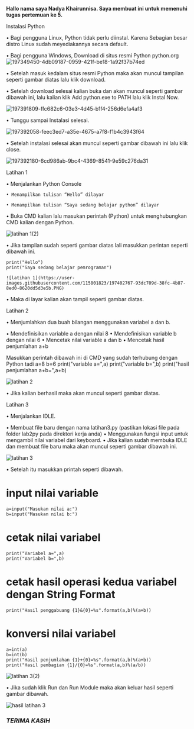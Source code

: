 **Hallo nama saya Nadya Khairunnisa. Saya membuat ini untuk memenuhi tugas pertemuan ke 5.**

Instalasi Python

• Bagi pengguna Linux, Python tidak perlu diinstal. Karena Sebagian besar distro Linux sudah meyediakannya secara default.

• Bagi pengguna Windows, Download di situs resmi Python python.org 
![197349450-4db09187-0959-421f-be18-1a92f37b74ed](https://user-images.githubusercontent.com/115801823/197404080-644f9022-2e0e-4fa4-a115-c0d8df1fa01e.jpg)

• Setelah masuk kedalam situs resmi Python maka akan muncul tampilan seperti gambar diatas lalu klik download.

• Setelah download selesai kalian buka dan akan muncul seperti gambar dibawah ini, lalu kalian klik Add python.exe to PATH lalu klik Instal Now.

![197391809-ffc682c6-03e3-4d45-b1f4-256d6efa4af3](https://user-images.githubusercontent.com/115801823/197404107-5fc9fd08-7182-447e-b604-20e70702ce5d.png)


• Tunggu sampai Instalasi selesai.

![197392058-feec3ed7-a35e-4675-a7f8-f1b4c3943f64](https://user-images.githubusercontent.com/115801823/197404132-2ad1b87c-cfcb-40a8-9c5d-d859ce52246c.png)


• Setelah instalasi selesai akan muncul seperti gambar dibawah ini lalu klik close.

![197392180-6cd986ab-9bc4-4369-8541-9e59c276da31](https://user-images.githubusercontent.com/115801823/197404157-ede0d996-4b0e-4160-adb4-8c0868902e00.png)


Latihan 1

• Menjalankan Python Console

    • Menampilkan tulisan “Hello” dilayar

    • Menampilkan tulisan “Saya sedang belajar python” dilayar

• Buka CMD kalian lalu masukan perintah (Python) untuk menghubungkan CMD kalian dengan Python.

![latihan 1(2)](https://user-images.githubusercontent.com/115801823/197402732-80835cde-1c50-4a21-a164-c2084f6ac152.PNG)

• Jika tampilan sudah seperti gambar diatas lali masukkan perintan seperti dibawah ini.

    print("Hello")
    print("Saya sedang belajar pemrograman")
    
    ![latihan 1](https://user-images.githubusercontent.com/115801823/197402767-93dc709d-38fc-4b87-8ed0-8620dd5d3e5b.PNG)
    
• Maka di layar kalian akan tampil seperti gambar diatas.

Latihan 2

• Menjumlahkan dua buah bilangan menggunakan variabel a dan b.

• Mendefinisikan variable a dengan nilai 8
• Mendefinisikan variable b dengan nilai 6
• Mencetak nilai variable a dan b
• Mencetak hasil penjumlahan a+b

Masukkan perintah dibawah ini di CMD yang sudah terhubung dengan Python tadi
    a=8
    b=6
    print("variable a=",a)
    print("variable b=",b)
    print("hasil penjumlahan a+b=",a+b)

![latihan 2](https://user-images.githubusercontent.com/115801823/197402817-13314ea7-fd07-4e32-aad6-2e5adab25229.PNG)

• Jika kalian berhasil maka akan muncul seperti gambar diatas.

Latihan 3

• Menjalankan IDLE.

• Membuat file baru dengan nama latihan3.py (pastikan lokasi file pada folder lab2py pada direktori kerja anda)
• Menggunakan fungsi input untuk mengambil nilai variabel dari keyboard.
• Jika kalian sudah membuka IDLE dan membuat file baru maka akan muncul seperti gambar dibawah ini.

![latihan 3](https://user-images.githubusercontent.com/115801823/197402862-1319c6f1-43af-4554-83d4-b3ebc34f2640.PNG)

• Setelah itu masukkan printah seperti dibawah.

# input nilai variable
    a=input("Masukan nilai a:")
    b=input("Masukan nilai b:")

# cetak nilai variabel
    print("Variabel a=",a)
    print("Variabel b=",b)

# cetak hasil operasi kedua variabel dengan String Format
    print("Hasil penggabuang {1}&{0}=%s".format(a,b)%(a+b))

# konversi nilai variabel
    a=int(a)
    b=int(b)
    print("Hasil penjumlahan {1}+{0}=%s".format(a,b)%(a+b))
    print("Hasil pembagian {1}/{0}=%s".format(a,b)%(a/b))

![latihan 3(2)](https://user-images.githubusercontent.com/115801823/197402899-e0fdae8a-035e-4173-b0d8-c447916b2141.PNG)

• Jika sudah klik Run dan Run Module maka akan keluar hasil seperti gambar dibawah.

![hasil latihan 3](https://user-images.githubusercontent.com/115801823/197402931-1a358ff0-05b2-461c-a55b-a23b71e91273.PNG)

### *TERIMA KASIH*
